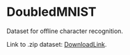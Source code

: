 # DoubledMNIST
Dataset for offline character recognition.

Link to .zip dataset: [DownloadLink](https://drive.google.com/open?id=1LGcnj_bMFqRIwc89D0USb9PANuNdkgAf).
